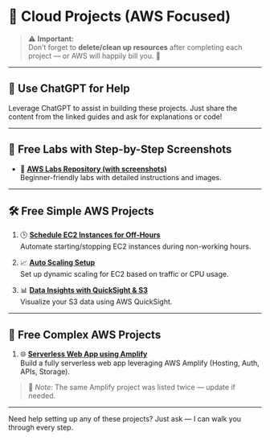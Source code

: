 # 🚀 Cloud Projects (AWS Focused)

> ⚠️ **Important:**  
> Don’t forget to **delete/clean up resources** after completing each project — or AWS will happily bill you. 💸

---

## 🤖 Use ChatGPT for Help  
Leverage ChatGPT to assist in building these projects. Just share the content from the linked guides and ask for explanations or code!

---

## 🧪 Free Labs with Step-by-Step Screenshots

- 📸 **[AWS Labs Repository (with screenshots)](https://github.com/thyagomota/aws-labs?tab=readme-ov-file)**  
  Beginner-friendly labs with detailed instructions and images.

---

## 🛠️ Free Simple AWS Projects

1. 🕒 **[Schedule EC2 Instances for Off-Hours](https://github.com/Kevin-byt/AWS-Projects/tree/main/Lambda/Start-Stop-EC2)**  
   Automate starting/stopping EC2 instances during non-working hours.

2. 📈 **[Auto Scaling Setup](https://github.com/Kevin-byt/AWS-Projects/tree/main/Auto%20Scaling)**  
   Set up dynamic scaling for EC2 based on traffic or CPU usage.

3. 📊 **[Data Insights with QuickSight & S3](https://github.com/Kevin-byt/AWS-Projects/tree/main/Data%20Visualization%20with%20QuickSight%20and%20S3)**  
   Visualize your S3 data using AWS QuickSight.

---

## 🔧 Free Complex AWS Projects

1. 🌐 **[Serverless Web App using Amplify](https://github.com/Kevin-byt/AWS-Projects/tree/main/Amplify)**  
   Build a fully serverless web app leveraging AWS Amplify (Hosting, Auth, APIs, Storage).

> 📝 *Note:* The same Amplify project was listed twice — update if needed.

---

Need help setting up any of these projects? Just ask — I can walk you through every step.
